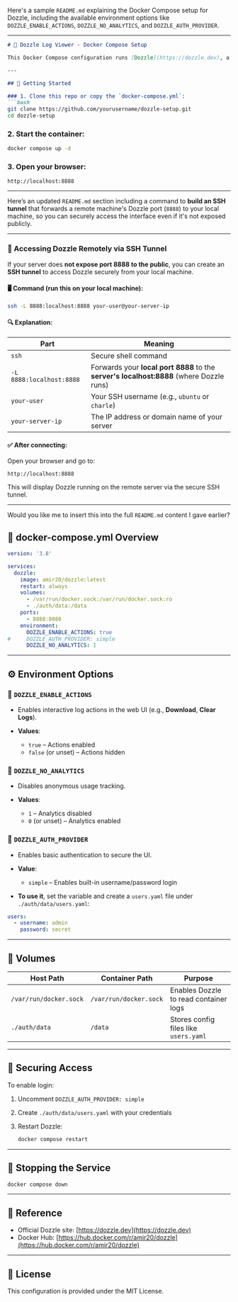 Here's a sample `README.md` explaining the Docker Compose setup for Dozzle, including the available environment options like `DOZZLE_ENABLE_ACTIONS`, `DOZZLE_NO_ANALYTICS`, and `DOZZLE_AUTH_PROVIDER`.

---

````markdown
# 🐳 Dozzle Log Viewer - Docker Compose Setup

This Docker Compose configuration runs [Dozzle](https://dozzle.dev), a real-time web-based log viewer for Docker containers. It provides an easy way to monitor container logs without using the command line.

---

## 🚀 Getting Started

### 1. Clone this repo or copy the `docker-compose.yml`:
```bash
git clone https://github.com/yourusername/dozzle-setup.git
cd dozzle-setup
````

### 2. Start the container:

```bash
docker compose up -d
```

### 3. Open your browser:

```
http://localhost:8888
```

---


Here’s an updated `README.md` section including a command to **build an SSH tunnel** that forwards a remote machine's Dozzle port (`8888`) to your local machine, so you can securely access the interface even if it's not exposed publicly.

---

### 🔐 Accessing Dozzle Remotely via SSH Tunnel

If your server does **not expose port 8888 to the public**, you can create an **SSH tunnel** to access Dozzle securely from your local machine.

#### 🖥️ Command (run this on your local machine):

```bash
ssh -L 8888:localhost:8888 your-user@your-server-ip
```

#### 🔍 Explanation:

| Part                     | Meaning                                                                                  |
| ------------------------ | ---------------------------------------------------------------------------------------- |
| `ssh`                    | Secure shell command                                                                     |
| `-L 8888:localhost:8888` | Forwards your **local port 8888** to the **server's localhost:8888** (where Dozzle runs) |
| `your-user`              | Your SSH username (e.g., `ubuntu` or `charle`)                                           |
| `your-server-ip`         | The IP address or domain name of your server                                             |

#### ✅ After connecting:

Open your browser and go to:

```
http://localhost:8888
```

This will display Dozzle running on the remote server via the secure SSH tunnel.

---

Would you like me to insert this into the full `README.md` content I gave earlier?


## 🧾 docker-compose.yml Overview

```yaml
version: '3.8'

services:
  dozzle:
    image: amir20/dozzle:latest
    restart: always
    volumes:
      - /var/run/docker.sock:/var/run/docker.sock:ro
      - ./auth/data:/data
    ports:
      - 8888:8080
    environment:
      DOZZLE_ENABLE_ACTIONS: true
#     DOZZLE_AUTH_PROVIDER: simple
      DOZZLE_NO_ANALYTICS: 1
```

---

## ⚙️ Environment Options

### 🔹 `DOZZLE_ENABLE_ACTIONS`

* Enables interactive log actions in the web UI (e.g., **Download**, **Clear Logs**).
* **Values**:

  * `true` – Actions enabled
  * `false` (or unset) – Actions hidden

### 🔹 `DOZZLE_NO_ANALYTICS`

* Disables anonymous usage tracking.
* **Values**:

  * `1` – Analytics disabled
  * `0` (or unset) – Analytics enabled

### 🔹 `DOZZLE_AUTH_PROVIDER`

* Enables basic authentication to secure the UI.
* **Value**:

  * `simple` – Enables built-in username/password login
* **To use it**, set the variable and create a `users.yaml` file under `./auth/data/users.yaml`:

```yaml
users:
  - username: admin
    password: secret
```

---

## 📁 Volumes

| Host Path              | Container Path         | Purpose                               |
| ---------------------- | ---------------------- | ------------------------------------- |
| `/var/run/docker.sock` | `/var/run/docker.sock` | Enables Dozzle to read container logs |
| `./auth/data`          | `/data`                | Stores config files like `users.yaml` |

---

## 🔐 Securing Access

To enable login:

1. Uncomment `DOZZLE_AUTH_PROVIDER: simple`
2. Create `./auth/data/users.yaml` with your credentials
3. Restart Dozzle:

   ```bash
   docker compose restart
   ```

---

## 🧹 Stopping the Service

```bash
docker compose down
```

---

## 📎 Reference

* Official Dozzle site: [https://dozzle.dev](https://dozzle.dev)
* Docker Hub: [https://hub.docker.com/r/amir20/dozzle](https://hub.docker.com/r/amir20/dozzle)

---

## 📄 License

This configuration is provided under the MIT License.

